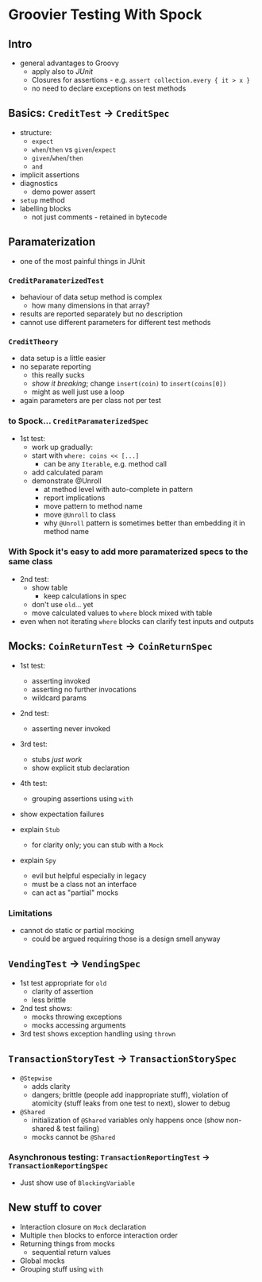 # Groovier Testing With Spock

## Intro

- general advantages to Groovy
	- apply also to _JUnit_
	- Closures for assertions - e.g. `assert collection.every { it > x }`
	- no need to declare exceptions on test methods

## Basics: `CreditTest` -> `CreditSpec`

- structure:
	- `expect`
	- `when`/`then` vs `given`/`expect`
	- `given`/`when`/`then`
	- `and`
- implicit assertions
- diagnostics
	- demo power assert
- `setup` method
- labelling blocks
	- not just comments - retained in bytecode

## Paramaterization

- one of the most painful things in JUnit

### `CreditParamaterizedTest`

- behaviour of data setup method is complex 
	- how many dimensions in that array?
- results are reported separately but no description
- cannot use different parameters for different test methods

### `CreditTheory`

- data setup is a little easier
- no separate reporting
	- this really sucks
	- _show it breaking_; change `insert(coin)` to `insert(coins[0])`
	- might as well just use a loop
- again parameters are per class not per test

### to Spock… `CreditParamaterizedSpec`

- 1st test:
	- work up gradually:
	- start with `where: coins << [...]`
		- can be any `Iterable`, e.g. method call
	- add calculated param
	- demonstrate @Unroll
		- at method level with auto-complete in pattern
		- report implications
		- move pattern to method name
		- move `@Unroll` to class
		- why `@Unroll` pattern is sometimes better than embedding it in method name

### With Spock it's easy to add more paramaterized specs to the same class

- 2nd test:
	- show table 
		- keep calculations in spec
	- don't use `old`… yet
	- move calculated values to `where` block mixed with table
- even when not iterating `where` blocks can clarify test inputs and outputs

## Mocks: `CoinReturnTest` -> `CoinReturnSpec`

- 1st test:
	- asserting invoked
	- asserting no further invocations
	- wildcard params
- 2nd test:
	- asserting never invoked
- 3rd test:
	- stubs _just work_
	- show explicit stub declaration
- 4th test:
	- grouping assertions using `with`
	
- show expectation failures
- explain `Stub` 
	- for clarity only; you can stub with a `Mock`
- explain `Spy` 
	- evil but helpful especially in legacy
	- must be a class not an interface
	- can act as "partial" mocks

### Limitations

- cannot do static or partial mocking
	- could be argued requiring those is a design smell anyway

## `VendingTest` -> `VendingSpec`

- 1st test appropriate for `old`
	- clarity of assertion
	- less brittle
- 2nd test shows:
	- mocks throwing exceptions
	- mocks accessing arguments
- 3rd test shows exception handling using `thrown`

## `TransactionStoryTest` -> `TransactionStorySpec`

- `@Stepwise`
	- adds clarity
	- dangers; brittle (people add inappropriate stuff), violation of atomicity (stuff leaks from one test to next), slower to debug
- `@Shared`
	- initialization of `@Shared` variables only happens once (show non-shared & test failing)
	- mocks cannot be `@Shared`

### Asynchronous testing: `TransactionReportingTest` -> `TransactionReportingSpec`

- Just show use of `BlockingVariable`

## New stuff to cover

- Interaction closure on `Mock` declaration
- Multiple `then` blocks to enforce interaction order
- Returning things from mocks
	- sequential return values
- Global mocks
- Grouping stuff using `with`
